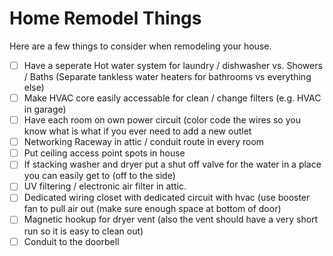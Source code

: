 # Home Remodel Things

Here are a few things to consider when remodeling your house.

- [ ] Have a seperate Hot water system for laundry / dishwasher vs. Showers / Baths (Separate tankless water heaters for bathrooms vs everything else)
- [ ] Make HVAC core easily accessable for clean / change filters (e.g. HVAC in garage)
- [ ] Have each room on own power circuit (color code the wires so you know what is what if you ever need to add a new outlet
- [ ] Networking Raceway in attic / conduit route in every room
- [ ] Put ceiling access point spots in house
- [ ] If stacking washer and dryer put a shut off valve for the water in a place you can easily get to (off to the side)
- [ ] UV filtering / electronic air filter in attic.
- [ ] Dedicated wiring closet with dedicated circuit with hvac (use booster fan to pull air out (make sure enough space at bottom of door)
- [ ] Magnetic hookup for dryer vent (also the vent should have a very short run so it is easy to clean out)
- [ ] Conduit to the doorbell
